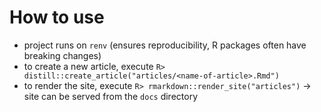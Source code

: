 # How to use

* project runs on `renv` (ensures reproducibility, R packages often have breaking changes)
* to create a new article, execute `R> distill::create_article("articles/<name-of-article>.Rmd")`
* to render the site, execute `R> rmarkdown::render_site("articles")` -> site can be served from the `docs` directory
